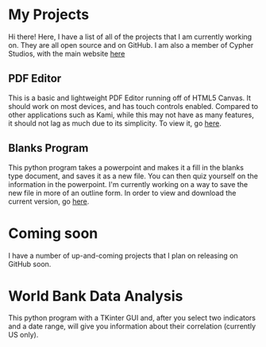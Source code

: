 # My Projects

Hi there! Here, I have a list of all of the projects that I am currently working on. They are all open source and on GitHub. I am also a member of Cypher Studios, with the main website [here](https://cypherstudios.net)

## PDF Editor

This is a basic and lightweight PDF Editor running off of HTML5 Canvas. It should work on most devices, and has touch controls enabled. Compared to other applications such as Kami, while this may not have as many features, it should not lag as much due to its simplicity. To view it, go [here](https://nbritt27.github.io/Canvas_DrawingApp/home.html).

## Blanks Program
This python program takes a powerpoint and makes it a fill in the blanks type document, and saves it as a new file. You can then quiz yourself on the information in the powerpoint. I'm currently working on a way to save the new file in more of an outline form. In order to view and download the current version, go [here](https://github.com/nbritt27/Blanks-Program).
# Coming soon
I have a number of up-and-coming projects that I plan on releasing on GitHub soon.
# World Bank Data Analysis
This python program with a TKinter GUI and, after you select two indicators and a date range, will give you information about their correlation (currently US only). 
